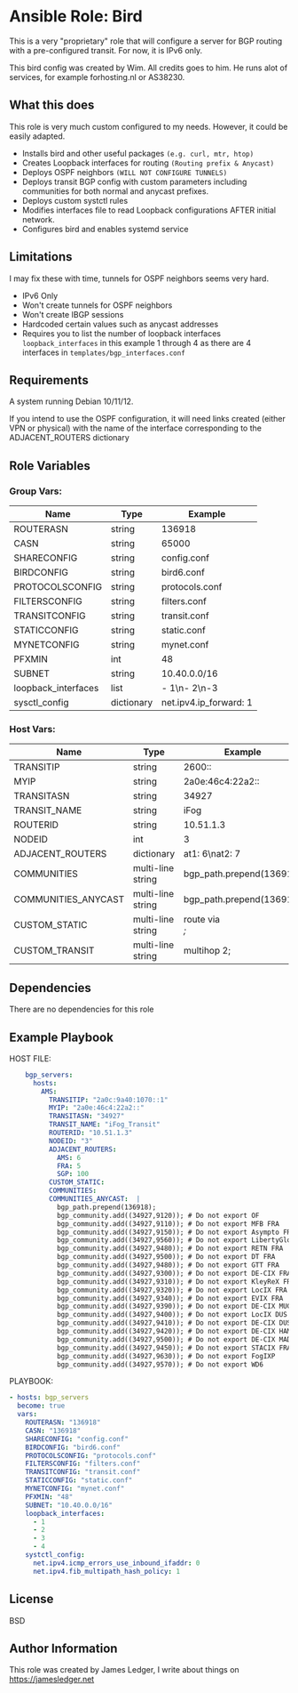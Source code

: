 Ansible Role: Bird
=========

This is a very "proprietary" role that will configure a server for BGP routing with a pre-configured transit. For now, it is IPv6 only. 

This bird config was created by Wim. All credits goes to him. He runs alot of services, for example forhosting.nl or AS38230.

What this does
---------------

This role is very much custom configured to my needs. However, it could be easily adapted.

- Installs bird and other useful packages `(e.g. curl, mtr, htop)`
- Creates Loopback interfaces for routing `(Routing prefix & Anycast)`
- Deploys OSPF neighbors `(WILL NOT CONFIGURE TUNNELS)`
- Deploys transit BGP config with custom parameters including communities for both normal and anycast prefixes.
- Deploys custom systctl rules
- Modifies interfaces file to read Loopback configurations AFTER initial network.
- Configures bird and enables systemd service

Limitations
-----------

I may fix these with time, tunnels for OSPF neighbors seems very hard. 

- IPv6 Only
- Won't create tunnels for OSPF neighbors
- Won't create IBGP sessions
- Hardcoded certain values such as anycast addresses
- Requires you to list the number of loopback interfaces `loopback_interfaces` in this example 1 through 4 as there are 4 interfaces in `templates/bgp_interfaces.conf`

Requirements
------------

A system running Debian 10/11/12. 

If you intend to use the OSPF configuration, it will need links created (either VPN or physical) with the name of the interface corresponding to the ADJACENT_ROUTERS dictionary

Role Variables
--------------

### Group Vars:

| Name           | Type    | Example           |
|----------------|---------|-------------------|
|ROUTERASN       | string  | 136918            |
|CASN            | string  | 65000             |
|SHARECONFIG     | string  | config.conf       |
|BIRDCONFIG      | string  | bird6.conf        |
|PROTOCOLSCONFIG | string  | protocols.conf    |
|FILTERSCONFIG   | string  | filters.conf      | 
|TRANSITCONFIG   | string  | transit.conf      |
|STATICCONFIG    | string  | static.conf       |
|MYNETCONFIG     | string  | mynet.conf        |
|PFXMIN          | int     | 48                |
|SUBNET          | string  | 10.40.0.0/16
|loopback_interfaces| list | - 1\n- 2\n-3      |
|sysctl_config   | dictionary| net.ipv4.ip_forward: 1|


### Host Vars:

| Name   | Type    |  Example    |
|--------|---------|-------------|
|TRANSITIP| string | 2600::      |
|MYIP    | string  | 2a0e:46c4:22a2::|
|TRANSITASN| string| 34927       |
|TRANSIT_NAME|string| iFog       |
|ROUTERID   | string | 10.51.1.3 |
|NODEID   | int     | 3          |
|ADJACENT_ROUTERS| dictionary|at1: 6\nat2: 7   |
|COMMUNITIES | multi-line string| bgp_path.prepend(136918)|
|COMMUNITIES_ANYCAST | multi-line string | bgp_path.prepend(136918)|
|CUSTOM_STATIC | multi-line string | route <prefix> via <address>;|
|CUSTOM_TRANSIT | multi-line string | multihop 2;|

Dependencies
------------

There are no dependencies for this role

Example Playbook
----------------

HOST FILE:
```yaml
    bgp_servers:
      hosts:
        AMS:
          TRANSITIP: "2a0c:9a40:1070::1"
          MYIP: "2a0e:46c4:22a2::"
          TRANSITASN: "34927"
          TRANSIT_NAME: "iFog_Transit"
          ROUTERID: "10.51.1.3"
          NODEID: "3"
          ADJACENT_ROUTERS:
            AMS: 6
            FRA: 5
            SGP: 100
          CUSTOM_STATIC: 
          COMMUNITIES: 
          COMMUNITIES_ANYCAST:  |
            bgp_path.prepend(136918);
            bgp_community.add((34927,9120)); # Do not export OF
            bgp_community.add((34927,9110)); # Do not export MFB FRA
            bgp_community.add((34927,9150)); # Do not export Asympto FRA
            bgp_community.add((34927,9560)); # Do not export LibertyGlobal
            bgp_community.add((34927,9480)); # Do not export RETN FRA
            bgp_community.add((34927,9500)); # Do not export DT FRA
            bgp_community.add((34927,9480)); # Do not export GTT FRA
            bgp_community.add((34927,9300)); # Do not export DE-CIX FRA
            bgp_community.add((34927,9310)); # Do not export KleyReX FRA
            bgp_community.add((34927,9320)); # Do not export LocIX FRA
            bgp_community.add((34927,9340)); # Do not export EVIX FRA
            bgp_community.add((34927,9390)); # Do not export DE-CIX MUC FRA
            bgp_community.add((34927,9400)); # Do not export LocIX DUS FRA
            bgp_community.add((34927,9410)); # Do not export DE-CIX DUS FRA
            bgp_community.add((34927,9420)); # Do not export DE-CIX HAM FRA
            bgp_community.add((34927,9500)); # Do not export DE-CIX MAD FRA
            bgp_community.add((34927,9450)); # Do not export STACIX FRA
            bgp_community.add((34927,9630)); # Do not export FogIXP
            bgp_community.add((34927,9570)); # Do not export WD6 
```

PLAYBOOK:
```yaml
- hosts: bgp_servers
  become: true
  vars:
    ROUTERASN: "136918"
    CASN: "136918"
    SHARECONFIG: "config.conf"
    BIRDCONFIG: "bird6.conf"
    PROTOCOLSCONFIG: "protocols.conf"
    FILTERSCONFIG: "filters.conf"
    TRANSITCONFIG: "transit.conf"
    STATICCONFIG: "static.conf"
    MYNETCONFIG: "mynet.conf"    
    PFXMIN: "48"
    SUBNET: "10.40.0.0/16"
    loopback_interfaces:
      - 1
      - 2
      - 3
      - 4
    systctl_config:
      net.ipv4.icmp_errors_use_inbound_ifaddr: 0
      net.ipv4.fib_multipath_hash_policy: 1
```

License
-------

BSD

Author Information
------------------

This role was created by James Ledger, I write about things on https://jamesledger.net